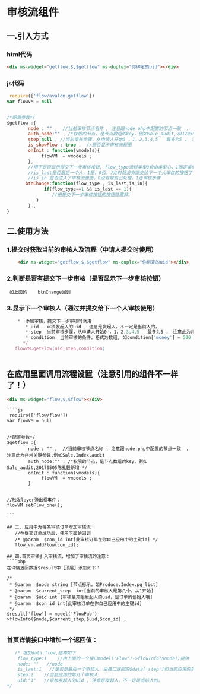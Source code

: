 # 审核流组件

## 一.引入方式

### html代码
````html
<div ms-widget="getflow,$,$getflow" ms-duplex="你绑定的uid"></div>
````



### js代码
````js
 require(['flow/avalon.getflow'])
var flowVM = null


/*配置参数*/
$getflow :{
        node : "" ,  //当前审核节点名称 , 注意跟node.php中配置的节点一致  ， 注意此为非常关键参数,例如Sale.Index.audit
        auth_node:"" , /*权限的节点，是节点数组的key，例如Sale_audit,20170505陈孔毅新增 */
        step:null , //当前审核步骤，从申请人开始0 ，1，2,3,4,5   最多为5 ， 注意此为非常关键参数 , 不配置step就默认选择有权限的员工
        is_showFlow : true ,  //是否显示审核流程图
        onInit : function(vmodels){
             flowVM  = vmodels ; 
        },
        //用于是否显示提交下一步审核按钮, flow_type流程类型0自由类型心，1固定类型，
        //is_last是否最后一个人，1是，0否，为1时就没有提交给下一个人审核的按钮了！！！！！！ 
        //is_in 是否进入了审核流里面，0没有就自己处理，1走审核步骤 
       btnChange:function(flow_type , is_last,is_in){
              if(flow_type==1 && is_last == 1){
                 //把提交下一步审核按钮的按钮隐藏掉.
           }
        } ,     
}
````


## 二.使用方法

### 1.提交时获取当前的审核人及流程（申请人提交时使用）
````html
    <div ms-widget="getflow,$,$getflow" ms-duplex="你绑定的uid"></div>
````
### 2.判断是否有提交下一步审核（是否显示下一步审核按钮）
     如上面的    btnChange回调

### 3.显示下一个审核人（通过并提交给下一个人审核使用）
````js
    *  添加审核，提交下一步审核时调用
       * uid   审核发起人的uid , 注意是发起人，不一定是当前人的，
       * step  当前审核步骤，从申请人开始0 ，1，2,3,4,5   最多为5 ， 注意此为非常关键参数
       * condition  当前审核的条件，格式为数组, 如condition['money'] = 500 ， condition['number'] = 20 , 没有就留空
      */  
   flowVM.getFlow(uid,step,condition)  
                  
````


##  在应用里面调用流程设置（注意引用的组件不一样了！）
  ````html
<div ms-widget="flow,$,$flow"></div>
````

````
````js
 require(['flow/flow'])
var flowVM = null


/*配置参数*/
$getflow :{
        node : "" ,  //当前审核节点名称 , 注意跟node.php中配置的节点一致  ， 注意此为非常关键参数,例如Sale.Index.audit
        auth_node:"" , /*权限的节点，是节点数组的key，例如Sale_audit,20170505陈孔毅新增 */
        onInit : function(vmodels){
             flowVM  = vmodels ; 
        }


//触发layer弹出框事件：
flowVM.setFlow_one();

```

## 三. 应用中为每条审核订单增加审核流：
   //在提交订单成功后，使用下面的回调
   /* @param  $con_id int[此审核订单在你自己应用中的主键id] */
   flow_vm.addFlow(con_id);

## 四.首页审核引入审核流，增加了审核流的注意：
````php
在详情返回数据$result中【顶层】添加如下：
 
/*
 * @param  $node string [节点标示，如Produce.Index.pq_list]
 * @param  $current_step  int[当前的审核人是第几个，从1开始]
 * @param  $uid int [审核最开始发起人的uid，是订单的创始人哦]
 * @param  $con_id int[此审核订单在你自己应用中的主键id]
 */
$result['flow'] = model('FlowPub')->flowInfo($node,$current_step,$uid,$con_id) ;
 
````


### 首页详情接口中增加一个返回值：
````php
   /* 增加data.flow,结构如下
    flow_type:1    //由上面的一个接口model('Flow')->flowInfo($node);提供
    node: ""   //node
    is_last:1   //是否是最后一个审核人，由接口返回的$data['step']和当前应用的第几个审核人比较判断 ，1是最后一个，0不是
    step:2    //当前应用的第几个审核人
    uid:"1"   //审核发起人的uid , 注意是发起人，不一定是当前人的，
*/
````